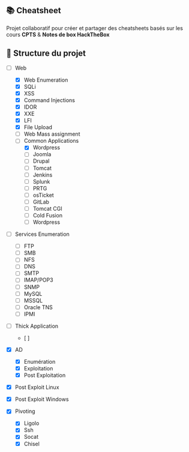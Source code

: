 ## 📚 Cheatsheet

Projet collaboratif pour créer et partager des cheatsheets basés sur les cours **CPTS** & **Notes de box HackTheBox**

## 📂 Structure du projet

- [ ] Web
  - [x] Web Enumeration
  - [x] SQLi
  - [x] XSS
  - [x] Command Injections
  - [x] IDOR
  - [x] XXE
  - [x] LFI
  - [x] File Upload
  - [ ] Web Mass assignment
  - [ ] Common Applications
    - [x] Wordpress
    - [ ] Joomla
    - [ ] Drupal
    - [ ] Tomcat
    - [ ] Jenkins
    - [ ] Splunk
    - [ ] PRTG
    - [ ] osTicket
    - [ ] GitLab
    - [ ] Tomcat CGI
    - [ ] Cold Fusion
    - [ ] Wordpress

- [ ] Services Enumeration
  - [ ] FTP
  - [ ] SMB
  - [ ] NFS
  - [ ] DNS
  - [ ] SMTP
  - [ ] IMAP/POP3
  - [ ] SNMP
  - [ ] MySQL
  - [ ] MSSQL
  - [ ] Oracle TNS
  - [ ] IPMI
  
- [ ] Thick Application
  - [ ] 

- [x] AD
  - [x] Enumération
  - [x] Exploitation
  - [x] Post Exploitation
  
- [x] Post Exploit Linux
- [x] Post Exploit Windows

- [x] Pivoting
  - [x] Ligolo
  - [x] Ssh
  - [x] Socat
  - [x] Chisel
